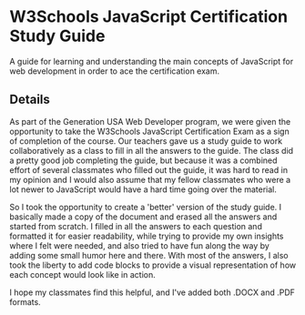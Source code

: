 # W3Schools JavaScript Certification Study Guide 

A guide for learning and understanding the main concepts of JavaScript for web development in order to ace the certification exam.
 
## Details

As part of the Generation USA Web Developer program, we were given the opportunity to take the W3Schools JavaScript Certification Exam as a sign of completion of the course. Our teachers gave us a study guide to work collaboratively as a class to fill in all the answers to the guide. The class did a pretty good job completing the guide, but because it was a combined effort of several classmates who filled out the guide, it was hard to read in my opinion and I would also assume that my fellow classmates who were a lot newer to JavaScript would have a hard time going over the material.

So I took the opportunity to create a 'better' version of the study guide. I basically made a copy of the document and erased all the answers and started from scratch. I filled in all the answers to each question and formatted it for easier readability, while trying to provide my own insights where I felt were needed, and also tried to have fun along the way by adding some small humor here and there. With most of the answers, I also took the liberty to add code blocks to provide a visual representation of how each concept would look like in action. 

I hope my classmates find this helpful, and I've added both .DOCX and .PDF formats.
